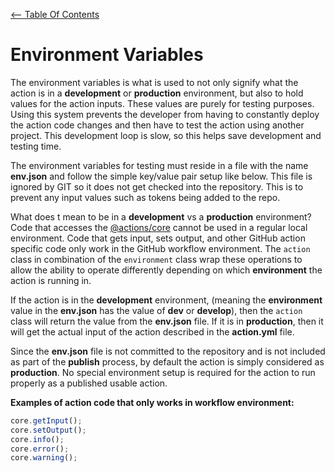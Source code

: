 [<-- Table Of Contents](docs.md)

# Environment Variables

The environment variables is what is used to not only signify what the action is in a **development** or **production** environment, but also to hold values for the action inputs.  These values are purely for testing purposes.  Using this system prevents the developer from having to constantly deploy the action code changes and then have to test the action using another project.  This development loop is slow, so this helps save development and testing time.

The environment variables for testing must reside in a file with the name **env.json** and follow the simple key/value pair setup like below.  This file is ignored by GIT so it does not get checked into the repository.  This is to prevent any input values such as tokens being added to the repo.

What does t mean to be in a **development** vs a **production** environment?  Code that accesses the [@actions/core](https://github.com/actions/toolkit/tree/main/packages/core) cannot be used in a regular local environment.  Code that gets input, sets output, and other GitHub action specific code only work in the GitHub workflow environment.  The ```action``` class in combination of the ```environment``` class wrap these operations to allow the ability to operate differently depending on which **environment** the action is running in.

If the action is in the **development** environment, (meaning the **environment** value in the **env.json** has the value of **dev** or **develop**), then the ```action``` class will return the value from the **env.json** file.  If it is in **production**, then it will get the actual input of the action described in the **action.yml** file.

Since the **env.json** file is not committed to the repository and is not included as part of the **publish** process, by default the action is simply considered as **production**.  No special environment setup is required for the action to run properly as a published usable action.

**Examples of action code that only works in workflow environment:**
 ``` js
 core.getInput();
 core.setOutput();
 core.info();
 core.error();
 core.warning();
 ```